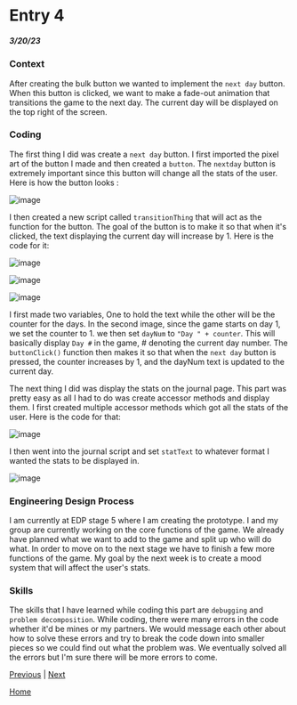 # Entry 4
##### 3/20/23

### Context

After creating the bulk button we wanted to implement the `next day` button. When this button is clicked, we want to make a fade-out animation that transitions the game to the next day. The current day will be displayed on the top right of the screen.

### Coding

The first thing I did was create a `next day` button. I first imported the pixel art of the button I made and then created a `button`. The `nextday` button is extremely important since this button will change all the stats of the user. Here is how the button looks :

![image](https://user-images.githubusercontent.com/73479590/226502392-bd16874d-843f-4476-bed4-0ea0ac492f77.png)

I then created a new script called `transitionThing` that will act as the function for the button. The goal of the button is to make it so that when it's clicked, the text displaying the current day will increase by 1. Here is the code for it:

![image](https://user-images.githubusercontent.com/73479590/226502428-d3ce59b7-8e56-4ae4-b5ef-b335d3c502f2.png)

![image](https://user-images.githubusercontent.com/73479590/226502444-bd539959-0446-45b4-8be4-aebb23047fc9.png)

![image](https://user-images.githubusercontent.com/73479590/226742307-92c942d4-8652-4767-831e-d36270cbc585.png)


I first made two variables, One to hold the text while the other will be the counter for the days. In the second image, since the game starts on day 1, we set the counter to 1. we then set `dayNum` to `"Day " + counter`. This will basically display `Day #` in the game, # denoting the current day number. The `buttonClick()` function then makes it so that when the `next day` button is pressed, the counter increases by 1, and the dayNum text is updated to the current day.

The next thing I did was display the stats on the journal page. This part was pretty easy as all I had to do was create accessor methods and display them. I first created multiple accessor methods which got all the stats of the user. Here is the code for that:

![image](https://user-images.githubusercontent.com/73479590/226502317-b4553641-0452-414f-9d8a-790912c970ea.png)

I then went into the journal script and set `statText` to whatever format I wanted the stats to be displayed in.

![image](https://user-images.githubusercontent.com/73479590/226502337-f7189c62-ee20-412e-b086-bd2df1d578e5.png)





### Engineering Design Process
I am currently at EDP stage 5 where I am creating the prototype. I and my group are currently working on the core functions of the game. We already have planned what we want to add to the game and split up who will do what. In order to move on to the next stage we have to finish a few more functions of the game. My goal by the next week is to create a mood system that will affect the user's stats.

### Skills

The skills that I have learned while coding this part are `debugging` and `problem decomposition`. While coding, there were many errors in the code whether it'd be mines or my partners. We would message each other about how to solve these errors and try to break the code down into smaller pieces so we could find out what the problem was. We eventually solved all the errors but I'm sure there will be more errors to come.





[Previous](entry03.md) | [Next](entry05.md)

[Home](../README.md)



